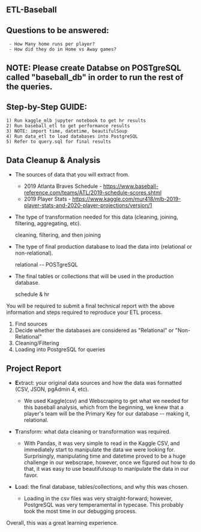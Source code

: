 ## ETL-Baseball

## Questions to be answered: 

     - How Many home runs per player?
     - How did they do in Home vs Away games? 

## NOTE: Please create Databse on POSTgreSQL called "baseball_db" in order to run the rest of the queries. 

## Step-by-Step GUIDE: 
    
    1) Run kaggle_mlb jupyter notebook to get hr results 
    2) Run baseball_etl to get performance results 
    3) NOTE: import time, datetime, beautifulSoup 
    4) Run data_etl to load databases into PostgreSQL
    5) Refer to query.sql for final results  
    

## Data Cleanup & Analysis 

* The sources of data that you will extract from.

  - 2019 Atlanta Braves Schedule - https://www.baseball-reference.com/teams/ATL/2019-schedule-scores.shtml
  - 2019 Player Stats - https://www.kaggle.com/mur418/mlb-2019-player-stats-and-2020-player-projections/version/1
  
* The type of transformation needed for this data (cleaning, joining, filtering, aggregating, etc).

  cleaning, filtering, and then joining

* The type of final production database to load the data into (relational or non-relational).
  
   relational -- POSTgreSQL

* The final tables or collections that will be used in the production database.
   
   schedule & hr

You will be required to submit a final technical report with the above information and steps required to reproduce your ETL process.
  
  1) Find sources
  2) Decide whether the databases are considered as "Relational" or "Non-Relational" 
  3) Cleaning/Filtering 
  4) Loading into PostgreSQL for queries 
  
## Project Report 

* **E**xtract: your original data sources and how the data was formatted (CSV, JSON, pgAdmin 4, etc).

  - We used Kaggle(csv) and Webscraping to get what we needed for this baseball analysis, which from the beginning, we knew that a player's   team will be the Primary Key for our database -- making it, relational. 

* **T**ransform: what data cleaning or transformation was required.

  - With Pandas, it was very simple to read in the Kaggle CSV, and immediately start to manipulate the data we were looking for. Surprisingly, manipulating time and datetime proved to be a huge challenge in our webscrape, however, once we figured out how to do that, it was easy to use beautifulsoup to manipulate the data in our favor. 
  

* **L**oad: the final database, tables/collections, and why this was chosen.

   - Loading in the csv files was very straight-forward; however, PostgreSQL was very temperamental in typecase. This probably took the most time in our debugging process. 
   

Overall, this was a great learning experience. 

